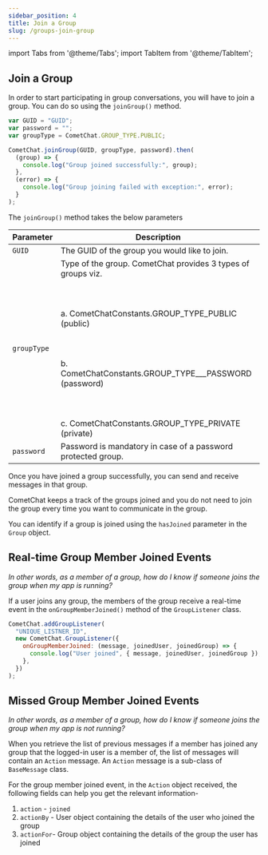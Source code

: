 ```yaml
---
sidebar_position: 4
title: Join a Group
slug: /groups-join-group
---
```


import Tabs from '@theme/Tabs';
import TabItem from '@theme/TabItem';

## Join a Group

In order to start participating in group conversations, you will have to join a group. You can do so using the `joinGroup()` method.

<Tabs>
<TabItem value="Join Group" label="Join Group">

```javascript
var GUID = "GUID";
var password = "";
var groupType = CometChat.GROUP_TYPE.PUBLIC;

CometChat.joinGroup(GUID, groupType, password).then(
  (group) => {
    console.log("Group joined successfully:", group);
  },
  (error) => {
    console.log("Group joining failed with exception:", error);
  }
);
```

</TabItem>
</Tabs>

The `joinGroup()` method takes the below parameters

| Parameter   | Description                                                                                                                                                                                                                                                                            |
| ----------- | -------------------------------------------------------------------------------------------------------------------------------------------------------------------------------------------------------------------------------------------------------------------------------------- |
| `GUID`      | The GUID of the group you would like to join.                                                                                                                                                                                                                                          |
| `groupType` | Type of the group. CometChat provides 3 types of groups viz. <br/><br/><br/><br/>a. CometChatConstants.GROUP_TYPE_PUBLIC (public) <br/><br/><br/><br/>b. CometChatConstants.GROUP_TYPE\_\_\_PASSWORD (password) <br/><br/><br/><br/>c. CometChatConstants.GROUP_TYPE_PRIVATE (private) |
| `password`  | Password is mandatory in case of a password protected group.                                                                                                                                                                                                                           |

Once you have joined a group successfully, you can send and receive messages in that group.

CometChat keeps a track of the groups joined and you do not need to join the group every time you want to communicate in the group.

You can identify if a group is joined using the `hasJoined` parameter in the `Group` object.

## Real-time Group Member Joined Events

_In other words, as a member of a group, how do I know if someone joins the group when my app is running?_

If a user joins any group, the members of the group receive a real-time event in the `onGroupMemberJoined()` method of the `GroupListener` class.

<Tabs>
<TabItem value="Group Listener" label="Group Listener">

```javascript
CometChat.addGroupListener(
  "UNIQUE_LISTNER_ID",
  new CometChat.GroupListener({
    onGroupMemberJoined: (message, joinedUser, joinedGroup) => {
      console.log("User joined", { message, joinedUser, joinedGroup });
    },
  })
);
```

</TabItem>
</Tabs>

## Missed Group Member Joined Events

_In other words, as a member of a group, how do I know if someone joins the group when my app is not running?_

When you retrieve the list of previous messages if a member has joined any group that the logged-in user is a member of, the list of messages will contain an `Action` message. An `Action` message is a sub-class of `BaseMessage` class.

For the group member joined event, in the `Action` object received, the following fields can help you get the relevant information-

1. `action` - `joined`
2. `actionBy` - User object containing the details of the user who joined the group
3. `actionFor`- Group object containing the details of the group the user has joined
